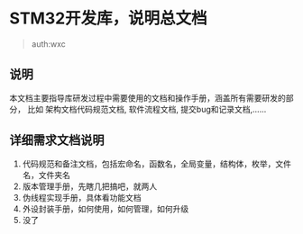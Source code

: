# STM32开发库，说明总文档

> auth:wxc

## 说明

本文档主要指导库研发过程中需要使用的文档和操作手册，涵盖所有需要研发的部分，
比如
架构文档代码规范文档,
软件流程文档,
提交bug和记录文档,......


## 详细需求文档说明
1. 代码规范和备注文档，包括宏命名，函数名，全局变量，结构体，枚举，文件名，文件夹名
2. 版本管理手册，先瞎几把搞吧，就两人
3. 伪线程实现手册，具体看功能文档
4. 外设封装手册，如何使用，如何管理，如何升级
5. 没了




